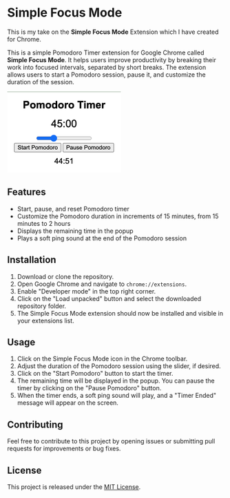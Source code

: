 # Simple Focus Mode

This is my take on the **Simple Focus Mode**  Extension which I have created for Chrome.

This is a simple Pomodoro Timer extension for Google Chrome called **Simple Focus Mode**. It helps users improve productivity by breaking their work into focused intervals, separated by short breaks. The extension allows users to start a Pomodoro session, pause it, and customize the duration of the session.

![Simple Focus Mode](./screenshot.png)

## Features

- Start, pause, and reset Pomodoro timer
- Customize the Pomodoro duration in increments of 15 minutes, from 15 minutes to 2 hours
- Displays the remaining time in the popup
- Plays a soft ping sound at the end of the Pomodoro session

## Installation

1. Download or clone the repository.
2. Open Google Chrome and navigate to `chrome://extensions`.
3. Enable "Developer mode" in the top right corner.
4. Click on the "Load unpacked" button and select the downloaded repository folder.
5. The Simple Focus Mode extension should now be installed and visible in your extensions list.

## Usage

1. Click on the Simple Focus Mode icon in the Chrome toolbar.
2. Adjust the duration of the Pomodoro session using the slider, if desired.
3. Click on the "Start Pomodoro" button to start the timer.
4. The remaining time will be displayed in the popup. You can pause the timer by clicking on the "Pause Pomodoro" button.
5. When the timer ends, a soft ping sound will play, and a "Timer Ended" message will appear on the screen.

## Contributing

Feel free to contribute to this project by opening issues or submitting pull requests for improvements or bug fixes.

## License

This project is released under the [MIT License](https://opensource.org/licenses/MIT).
